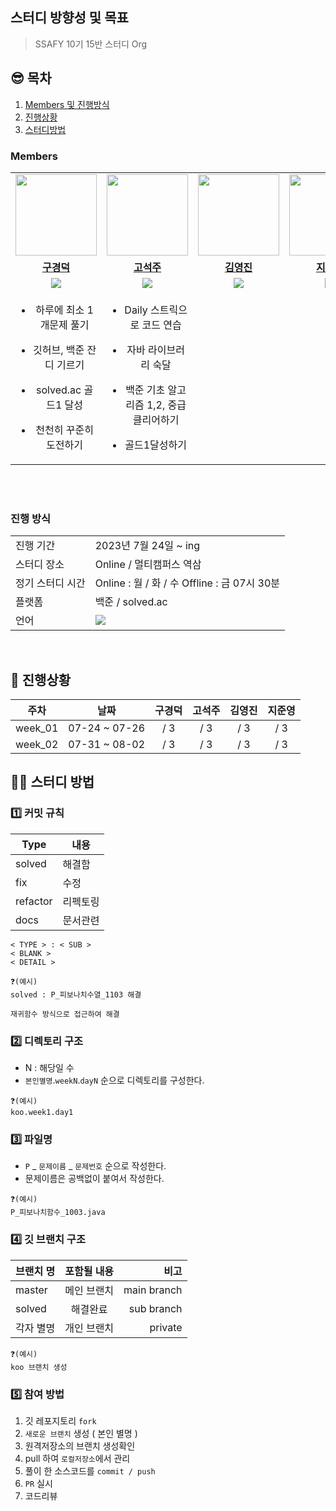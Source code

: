 
## 스터디 방향성 및 목표
> SSAFY 10기 15반 스터디 Org

## 😎 목차
1. [Members 및 진행방식](#Members)
2. [진행상황](#진행상황)
3. [스터디방법](#스터디-방법)

### Members

<table>
 <tr>
    <td align="center"><a href="https://github.com/rnrudejr9"><img src="https://avatars.githubusercontent.com/rnrudejr9" width="130px;" alt=""></a></td>
    <td align="center"><a href="https://github.com/SeokJuGo"><img src="https://avatars.githubusercontent.com/SeokJuGo" width="130px;" alt=""></a></td>
    <td align="center"><a href="https://github.com/JunJI97"><img src="https://avatars.githubusercontent.com/JunJI97" width="130px;" alt=""></a></td>
    <td align="center"><a href="https://github.com/JunJI97"><img src="https://avatars.githubusercontent.com/JunJI97" width="130px;" alt=""></a></td>
  </tr>
  <tr>
    <td align="center"><a href="https://github.com/rnrudejr9"><b>구경덕</b></a></td>
    <td align="center"><a href="https://github.com/SeokJuGo"><b>고석주</b></a></td>
    <td align="center"><a href="https://github.com/jaea-kim"><b>김영진</b></a></td>
    <td align="center"><a href="https://github.com/JunJI97"><b>지준영</b></a></td>
  </tr>
  <tr> 
    <td align="center"><img src="https://img.shields.io/badge/Java-007396.svg?&style=for-the-badge&logo=Java&logoColor=white"></td>
    <td align="center"><img src="https://img.shields.io/badge/Java-007396?style=for-the-badge&logo=java&logoColor=white"><br/></td>
    <td align="center"><img src="https://img.shields.io/badge/Java-007396?style=for-the-badge&logo=java&logoColor=white"><br/></td>
    <td align="center"><img src="https://img.shields.io/badge/Java-007396?style=for-the-badge&logo=java&logoColor=white"><br/></td>
  </tr> 
    <tr> 
    <td align="center">
	    <ul><li>하루에 최소 1개문제 풀기</li></ul>
	    <ul><li>깃허브, 백준 잔디 기르기</li></ul>
	    <ul><li>solved.ac 골드1 달성</li></ul>
	    <ul><li>천천히 꾸준히 도전하기</li></ul>
	</td>
    <td align="center">
	    <ul><li>Daily 스트릭으로 코드 연습</li></ul>
	    <ul><li>자바 라이브러리 숙달</li></ul>
	    <ul><li>백준 기초 알고리즘 1,2, 중급 클리어하기</li></ul>
	    <ul><li>골드1달성하기</li></ul>
    </td>
    <td align="center"></td>
    <td align="center"></td>
  </tr> 
</table>

<br>
<br>

###  진행 방식
<table>
  <tr>
    <td>진행 기간</td>
    <td>2023년 7월 24일 ~ ing </td>
  </tr>
  <tr>
    <td>스터디 장소</td>
    <td>Online / 멀티캠퍼스 역삼</td>
  </tr>
  <tr>
    <td>정기 스터디 시간</td>
    <td>Online : 월 / 화 / 수 Offline : 금 07시 30분</td>
  </tr>
  <tr>
    <td>플랫폼</td>
    <td>백준 / solved.ac</td>
  </tr>
  <tr>
    <td>언어</td>
    <td><img src="https://img.shields.io/badge/Java-007396.svg?&style=for-the-badge&logo=Java&logoColor=white"> 
  </tr>
</table>

<br/>

## 🎨 진행상황

|   주차    |      날짜       | 구경덕 | 고석주 | 김영진 | 지준영 | 
|:-------:|:-------------:|:-------:|:---------:|:--------:|:------------:|
| week_01 | 07-24 ~ 07-26 |    / 3    |     / 3     |    / 3     |      / 3      |
| week_02 | 07-31 ~ 08-02 |    / 3    |     / 3     |    / 3     |      / 3      |



## 💁‍♂️ 스터디 방법

### 1️⃣ 커밋 규칙

| Type | 내용 |
|--|--|
| solved | 해결함 |
| fix | 수정 |
| refactor | 리펙토링 |
| docs | 문서관련 |

```
< TYPE > : < SUB >
< BLANK >
< DETAIL > 
```
```
❓(예시)
solved : P_피보나치수열_1103 해결

재귀함수 방식으로 접근하여 해결
```

### 2️⃣ 디렉토리 구조

* N : 해당일 수
* `본인별명`.`weekN`.`dayN` 순으로 디렉토리를 구성한다.

```
❓(예시)
koo.week1.day1
```

### 3️⃣ 파일명

* `P` _ `문제이름` _	`문제번호`  순으로 작성한다.
* 문제이름은 공백없이 붙여서 작성한다.
 ```
❓(예시) 
P_피보나치함수_1003.java
```

### 4️⃣ 깃 브랜치 구조

| 브랜치 명 | 포함될 내용 | 비고 |
|:----------|:----------:|----------:|
| master | 메인 브랜치 | main branch |
| solved | 해결완료 | sub branch |
| 각자 별명 | 개인 브랜치 | private | 

```
❓(예시) 
koo 브랜치 생성
```

### 5️⃣ 참여 방법
1. 깃 레포지토리 `fork`
2. `새로운 브랜치` 생성 ( 본인 별명 )
3. 원격저장소의 브랜치 생성확인
4. pull 하여 `로컬저장소`에서 관리
5. 풀이 한 소스코드를 `commit / push`
6. `PR` 실시
7. 코드리뷰

